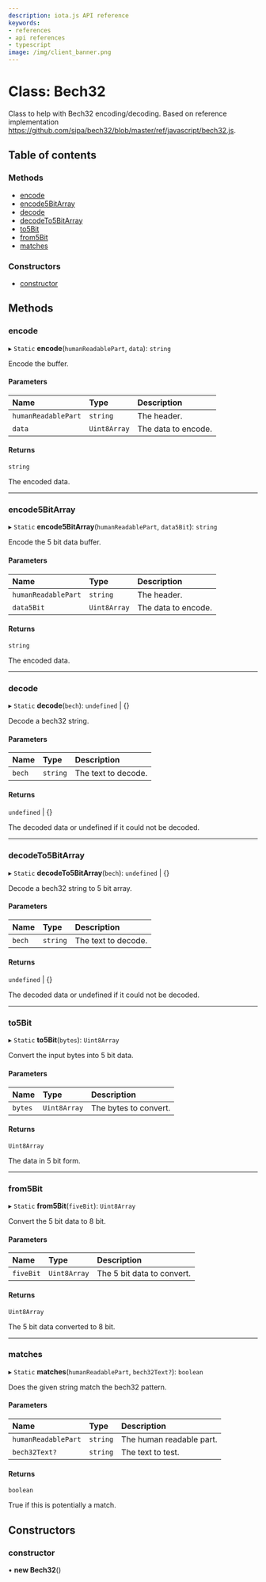 ```yaml
---
description: iota.js API reference
keywords:
- references
- api references
- typescript
image: /img/client_banner.png
---
```

# Class: Bech32

Class to help with Bech32 encoding/decoding.
Based on reference implementation https://github.com/sipa/bech32/blob/master/ref/javascript/bech32.js.

## Table of contents

### Methods

- [encode](Bech32.md#encode)
- [encode5BitArray](Bech32.md#encode5bitarray)
- [decode](Bech32.md#decode)
- [decodeTo5BitArray](Bech32.md#decodeto5bitarray)
- [to5Bit](Bech32.md#to5bit)
- [from5Bit](Bech32.md#from5bit)
- [matches](Bech32.md#matches)

### Constructors

- [constructor](Bech32.md#constructor)

## Methods

### encode

▸ `Static` **encode**(`humanReadablePart`, `data`): `string`

Encode the buffer.

#### Parameters

| Name | Type | Description |
| :------ | :------ | :------ |
| `humanReadablePart` | `string` | The header. |
| `data` | `Uint8Array` | The data to encode. |

#### Returns

`string`

The encoded data.

___

### encode5BitArray

▸ `Static` **encode5BitArray**(`humanReadablePart`, `data5Bit`): `string`

Encode the 5 bit data buffer.

#### Parameters

| Name | Type | Description |
| :------ | :------ | :------ |
| `humanReadablePart` | `string` | The header. |
| `data5Bit` | `Uint8Array` | The data to encode. |

#### Returns

`string`

The encoded data.

___

### decode

▸ `Static` **decode**(`bech`): `undefined` \| {}

Decode a bech32 string.

#### Parameters

| Name | Type | Description |
| :------ | :------ | :------ |
| `bech` | `string` | The text to decode. |

#### Returns

`undefined` \| {}

The decoded data or undefined if it could not be decoded.

___

### decodeTo5BitArray

▸ `Static` **decodeTo5BitArray**(`bech`): `undefined` \| {}

Decode a bech32 string to 5 bit array.

#### Parameters

| Name | Type | Description |
| :------ | :------ | :------ |
| `bech` | `string` | The text to decode. |

#### Returns

`undefined` \| {}

The decoded data or undefined if it could not be decoded.

___

### to5Bit

▸ `Static` **to5Bit**(`bytes`): `Uint8Array`

Convert the input bytes into 5 bit data.

#### Parameters

| Name | Type | Description |
| :------ | :------ | :------ |
| `bytes` | `Uint8Array` | The bytes to convert. |

#### Returns

`Uint8Array`

The data in 5 bit form.

___

### from5Bit

▸ `Static` **from5Bit**(`fiveBit`): `Uint8Array`

Convert the 5 bit data to 8 bit.

#### Parameters

| Name | Type | Description |
| :------ | :------ | :------ |
| `fiveBit` | `Uint8Array` | The 5 bit data to convert. |

#### Returns

`Uint8Array`

The 5 bit data converted to 8 bit.

___

### matches

▸ `Static` **matches**(`humanReadablePart`, `bech32Text?`): `boolean`

Does the given string match the bech32 pattern.

#### Parameters

| Name | Type | Description |
| :------ | :------ | :------ |
| `humanReadablePart` | `string` | The human readable part. |
| `bech32Text?` | `string` | The text to test. |

#### Returns

`boolean`

True if this is potentially a match.

## Constructors

### constructor

• **new Bech32**()
